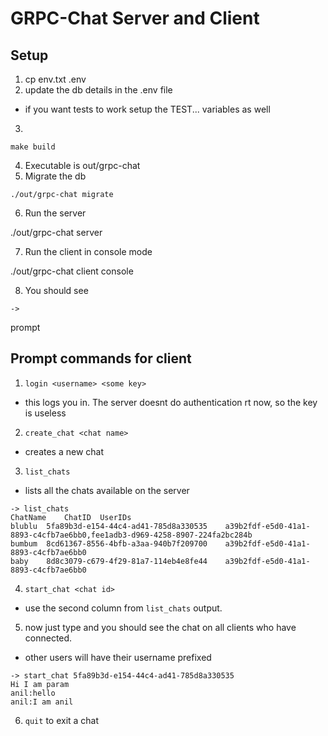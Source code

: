 # GRPC-Chat Server and Client

## Setup

1. cp env.txt .env
2. update the db details in the .env file
- if you want tests to work setup the TEST... variables as well
3. 

`make build`

4. Executable is out/grpc-chat
5. Migrate the db

`./out/grpc-chat migrate`

6. Run the server

./out/grpc-chat server

7. Run the client in console mode

./out/grpc-chat client console

8. You should see

`-> `

prompt


## Prompt commands for client

1. `login <username> <some key>`
- this logs you in. The server doesnt do authentication rt now, so the key is useless

2. `create_chat <chat name>`
- creates a new chat

3. `list_chats`
- lists all the chats available on the server

```
-> list_chats
ChatName	ChatID	UserIDs
blublu	5fa89b3d-e154-44c4-ad41-785d8a330535	a39b2fdf-e5d0-41a1-8893-c4cfb7ae6bb0,fee1adb3-d969-4258-8907-224fa2bc284b
bumbum	8cd61367-8556-4bfb-a3aa-940b7f209700	a39b2fdf-e5d0-41a1-8893-c4cfb7ae6bb0
baby	8d8c3079-c679-4f29-81a7-114eb4e8fe44	a39b2fdf-e5d0-41a1-8893-c4cfb7ae6bb0
```

4. `start_chat <chat id>`
- use the second column from `list_chats` output.

5. now just type and you should see the chat on all clients who have connected.
- other users will have their username prefixed

```
-> start_chat 5fa89b3d-e154-44c4-ad41-785d8a330535
Hi I am param
anil:hello
anil:I am anil
```

6. `quit` to exit a chat
